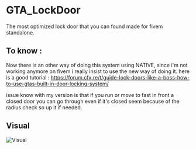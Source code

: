 # GTA_LockDoor
The most optimized lock door that you can found made for fivem standalone.

## To know :
Now there is an other way of doing this system using NATIVE, since i'm not working anymore on fivem
i really insist to use the new way of doing it. 
here is a good tutorial : 
https://forum.cfx.re/t/guide-lock-doors-like-a-boss-how-to-use-gtas-built-in-door-locking-system/

issue know with my version is that if you run or move to fast in front a closed door you can go through even if it's closed seem because of the radius check so up it if needed.

## Visual
![Visual](https://cdn.discordapp.com/attachments/956144683036332073/990950913105608734/unknown.png)